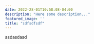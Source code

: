 ```yaml
---
date: 2022-28-01T10:58:08-04:00
description: "Here some description..."
featured_image: ''
title: "sdfsdfsdf"
---
```

asdasdasd
